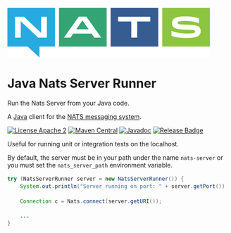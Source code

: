 ![NATS](src/main/javadoc/images/large-logo.png)

# Java Nats Server Runner

Run the Nats Server from your Java code. 

A [Java](http://java.com) client for the [NATS messaging system](https://nats.io).

[![License Apache 2](https://img.shields.io/badge/License-Apache2-blue.svg)](https://www.apache.org/licenses/LICENSE-2.0)
[![Maven Central](https://maven-badges.herokuapp.com/maven-central/io.nats/jnats-server-runner/badge.svg)](https://maven-badges.herokuapp.com/maven-central/io.nats/jnats-server-runner)
[![Javadoc](http://javadoc.io/badge/io.nats/jnats-server-runner.svg?branch=main)](http://javadoc.io/doc/io.nats/jnats-server-runner?branch=main)
[![Release Badge](https://github.com/nats-io/java-nats-server-runner/actions/workflows/build.yml/badge.svg?event=push)](https://github.com/nats-io/java-nats-server-runner/actions/workflows/build.yml)

Useful for running unit or integration tests on the localhost.

By default, the server must be in your path under the name `nats-server`
or you must set the `nats_server_path` environment variable.

```java
try (NatsServerRunner server = new NatsServerRunner()) {
    System.out.println("Server running on port: " + server.getPort())

    Connection c = Nats.connect(server.getURI());
    
    ...
}
```
